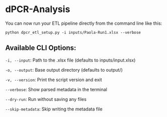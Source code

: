 # dPCR-Analysis

You can now run your ETL pipeline directly from the command line like this:

```python dpcr_etl_setup.py -i inputs/Paola-Run1.xlsx --verbose```

## Available CLI Options:

`-i, --input`: Path to the .xlsx file (defaults to inputs/input.xlsx)

`-o, --output`: Base output directory (defaults to output/)

`-v, --version`: Print the script version and exit

`--verbose`: Show parsed metadata in the terminal

`--dry-run`: Run without saving any files

`--skip-metadata`: Skip writing the metadata file
